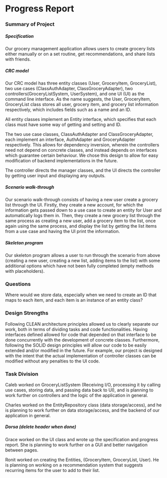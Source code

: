 # Progress Report

### Summary of Project

##### Specification

Our grocery management application allows users to create grocery lists either manually or on a set routine, get recommendations, and share lists with friends.

##### CRC model

Our CRC model has three entity classes (User, GroceryItem, GroceryList), two use cases (ClassAuthAdapter, ClassGroceryAdapter), two controllers(GroceryListSystem, UserSystem), and one UI (UI) as the command line interface. As the name suggests, the User, GroceryItem, GroceryList class stores all user, grocery item, and grocery list information respectively, which includes fields such as a name and an ID.

All entity classes implement an Entity interface, which specifies that each class must have some way of getting and setting and ID.

The two use case classes, ClassAuthAdapter and ClassGroceryAdapter, each implement an interface, AuthAdapter and GroceryAdapter respectively. This allows for dependency inversion, wherein the controllers need not depend on concrete classes, and instead depends on interfaces which guarantee certain behaviour. We chose this design to allow for easy modification of backend implementations in the future.

The controller directs the manager classes, and the UI directs the controller by getting user input and displaying any outputs.

##### Scenario walk-through

Our scenario walk-through consists of having a new user create a grocery list through the UI. Firstly, they create a new account, for which the information gets passed down to a use case to create an entity for User and automatically logs them in. Then, they create a new grocery list through the same process as creating a new user, add a grocery item to the list, once again using the same process, and display the list by getting the list items from a use case and having the UI print the information.

##### Skeleton program

Our skeleton program allows a user to run through the scenario from above (creating a new user, creating a new list, adding items to the list) with some additional options which have not been fully completed (empty methods with placeholders).

### Questions

Where would we store data, especially when we need to create an ID that maps to each item, and each item is an instance of an entity class?

### Design Strengths

Following CLEAN architecture principles allowed us to clearly separate our work, both in terms of dividing tasks and code functionalities. Having interfaces defined allowed for code that depended on that interface to be done concurrently with the development of concrete classes. Furthermore, following the SOLID design principles will allow our code to be easily extended and/or modified in the future. For example, our project is designed with the intent that the actual implementation of controller classes can be modified without any penalties to the UI code.

### Task Division

Caleb worked on GroceryListSystem (Receiving I/O, processing it by calling use cases, storing data, and passing data back to UI), and is planning to work further on controllers and the logic of the application in general.

Charles worked on the EntityRepository class (data storage/access), and he is planning to work further on data storage/access, and the backend of our application in general.

##### Dorsa (delete header when done)

Grace worked on the UI class and wrote up the specification and progress report. She is planning to work further on a GUI and better navigation between pages.

Ronit worked on creating the Entities, (GroceryItem, GroceryList, User). He is planning on working on a recommendation
system that suggests recurring items for the user to add to their list.